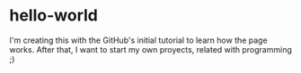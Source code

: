 # hello-world
I'm creating this with the GitHub's initial tutorial to learn how the page works. After that, I want to start my own proyects, related with programming ;)
